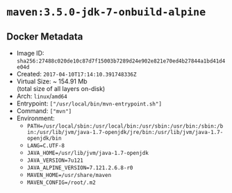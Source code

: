 # `maven:3.5.0-jdk-7-onbuild-alpine`

## Docker Metadata

- Image ID: `sha256:27488c020de10c87d7f15003b7289d24e902e821e70ed4b27844a1bd41d4e04d`
- Created: `2017-04-10T17:14:10.391748336Z`
- Virtual Size: ~ 154.91 Mb  
  (total size of all layers on-disk)
- Arch: `linux`/`amd64`
- Entrypoint: `["/usr/local/bin/mvn-entrypoint.sh"]`
- Command: `["mvn"]`
- Environment:
  - `PATH=/usr/local/sbin:/usr/local/bin:/usr/sbin:/usr/bin:/sbin:/bin:/usr/lib/jvm/java-1.7-openjdk/jre/bin:/usr/lib/jvm/java-1.7-openjdk/bin`
  - `LANG=C.UTF-8`
  - `JAVA_HOME=/usr/lib/jvm/java-1.7-openjdk`
  - `JAVA_VERSION=7u121`
  - `JAVA_ALPINE_VERSION=7.121.2.6.8-r0`
  - `MAVEN_HOME=/usr/share/maven`
  - `MAVEN_CONFIG=/root/.m2`
